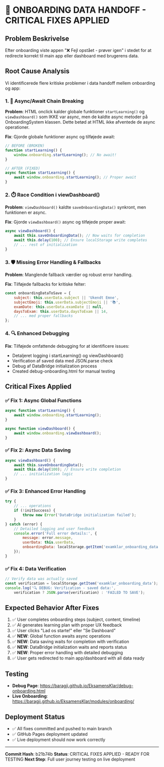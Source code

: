 # 🔧 ONBOARDING DATA HANDOFF - CRITICAL FIXES APPLIED

## Problem Beskrivelse
Efter onboarding viste appen "❌ Fejl opstået - prøver igen" i stedet for at redirecte korrekt til main app eller dashboard med brugerens data.

## Root Cause Analysis
Vi identificerede flere kritiske problemer i data handoff mellem onboarding og app:

### 1. 🚨 Async/Await Chain Breaking
**Problem**: HTML onclick kalder globale funktioner `startLearning()` og `viewDashboard()` som IKKE var async, men de kaldte async metoder på OnboardingSystem klassen. Dette betød at HTML ikke afventede de async operationer.

**Fix**: Gjorde globale funktioner async og tilføjede await:
```javascript
// BEFORE (BROKEN)
function startLearning() {
    window.onboarding.startLearning(); // No await!
}

// AFTER (FIXED)  
async function startLearning() {
    await window.onboarding.startLearning(); // Proper await
}
```

### 2. ⏱️ Race Condition i viewDashboard()
**Problem**: `viewDashboard()` kaldte `saveOnboardingData()` synkront, men funktionen er async.

**Fix**: Gjorde `viewDashboard()` async og tilføjede proper await:
```javascript
async viewDashboard() {
    await this.saveOnboardingData(); // Now waits for completion
    await this.delay(100); // Ensure localStorage write completes
    // ... rest of initialization
}
```

### 3. 🛡️ Missing Error Handling & Fallbacks
**Problem**: Manglende fallback værdier og robust error handling.

**Fix**: Tilføjede fallbacks for kritiske felter:
```javascript
const onboardingDataToSave = {
    subject: this.userData.subject || 'Ukendt Emne',
    subjectEmoji: this.userData.subjectEmoji || '📚', 
    examDate: this.userData.examDate || null,
    daysToExam: this.userData.daysToExam || 14,
    // ... med proper fallbacks
};
```

### 4. 🔍 Enhanced Debugging
**Fix**: Tilføjede omfattende debugging for at identificere issues:
- Detaljeret logging i startLearning() og viewDashboard()
- Verification af saved data med JSON.parse check
- Debug af DataBridge initialization process
- Created debug-onboarding.html for manual testing

## Critical Fixes Applied

### ✅ Fix 1: Async Global Functions
```javascript
async function startLearning() {
    await window.onboarding.startLearning();
}

async function viewDashboard() {
    await window.onboarding.viewDashboard();
}
```

### ✅ Fix 2: Async Data Saving
```javascript
async viewDashboard() {
    await this.saveOnboardingData();
    await this.delay(100); // Ensure write completion
    // ... initialization logic
}
```

### ✅ Fix 3: Enhanced Error Handling  
```javascript
try {
    // ... operations
    if (!initSuccess) {
        throw new Error('DataBridge initialization failed');
    }
} catch (error) {
    // Detailed logging and user feedback
    console.error('Full error details:', {
        message: error.message,
        userData: this.userData,
        onboardingData: localStorage.getItem('examklar_onboarding_data')
    });
}
```

### ✅ Fix 4: Data Verification
```javascript
// Verify data was actually saved
const verification = localStorage.getItem('examklar_onboarding_data');
console.log('🔍 DEBUG: Verification - saved data:', 
    verification ? JSON.parse(verification) : 'FAILED TO SAVE');
```

## Expected Behavior After Fixes
1. ✅ User completes onboarding steps (subject, content, timeline)
2. ✅ AI generates learning plan with proper UX feedback
3. ✅ User clicks "Lad os starte!" eller "Se Dashboard"  
4. ✅ **NEW**: Global function awaits async operations
5. ✅ **NEW**: Data saving waits for completion with verification
6. ✅ **NEW**: DataBridge initialization waits and reports status
7. ✅ **NEW**: Proper error handling with detailed debugging
8. ✅ User gets redirected to main app/dashboard with all data ready

## Testing
- **Debug Page**: https://baragji.github.io/EksamensKlar/debug-onboarding.html
- **Live Onboarding**: https://baragji.github.io/EksamensKlar/modules/onboarding/

## Deployment Status
- ✅ All fixes committed and pushed to main branch
- ✅ GitHub Pages deployment updated
- ✅ Live deployment should now work correctly

---

**Commit Hash**: b21b74b
**Status**: CRITICAL FIXES APPLIED - READY FOR TESTING
**Next Step**: Full user journey testing on live deployment
